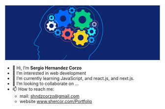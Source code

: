 ![Image cover](./assets/github_cover1.png)
- 👋 Hi, I’m **Sergio Hernandez Corzo**
- 👀 I’m interested in web development
- 🌱 I’m currently learning JavaScript, and react.js, and next.js.
- 💞️ I’m looking to collaborate on ...
- 📫 How to reach me:
   - mail: shndzcorzo@gmail.com
   - website www.shercor.com/Portfolio

<!---
SergioCorzo/SergioCorzo is a ✨ special ✨ repository because its `README.md` (this file) appears on your GitHub profile.
You can click the Preview link to take a look at your changes.
--->
